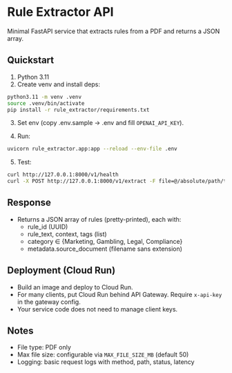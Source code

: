 # Rule Extractor API
Minimal FastAPI service that extracts rules from a PDF and returns a JSON array.

## Quickstart

1. Python 3.11
2. Create venv and install deps:

```bash
python3.11 -m venv .venv
source .venv/bin/activate
pip install -r rule_extractor/requirements.txt
```

3. Set env (copy .env.sample → .env and fill `OPENAI_API_KEY`).

4. Run:

```bash
uvicorn rule_extractor.app:app --reload --env-file .env
```

5. Test:

```bash
curl http://127.0.0.1:8000/v1/health
curl -X POST http://127.0.0.1:8000/v1/extract -F file=@/absolute/path/to/file.pdf -o out.json
```

## Response

- Returns a JSON array of rules (pretty-printed), each with:
  - rule_id (UUID)
  - rule_text, context, tags (list)
  - category ∈ {Marketing, Gambling, Legal, Compliance}
  - metadata.source_document (filename sans extension)

## Deployment (Cloud Run)

- Build an image and deploy to Cloud Run.
- For many clients, put Cloud Run behind API Gateway. Require `x-api-key` in the gateway config.
- Your service code does not need to manage client keys.

## Notes

- File type: PDF only
- Max file size: configurable via `MAX_FILE_SIZE_MB` (default 50)
- Logging: basic request logs with method, path, status, latency
